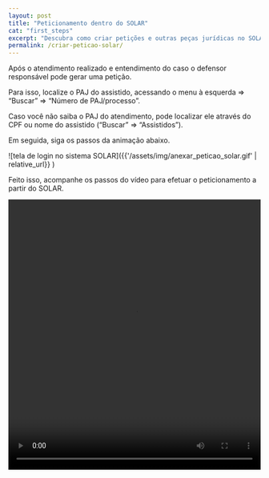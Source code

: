 ```yaml
---
layout: post
title: "Peticionamento dentro do SOLAR"
cat: "first_steps"
excerpt: "Descubra como criar petições e outras peças jurídicas no SOLAR."
permalink: /criar-peticao-solar/
---
```


Após o atendimento realizado e entendimento do caso o defensor responsável pode gerar uma petição.

Para isso, localize o PAJ do assistido, acessando o menu à esquerda => “Buscar” => “Número de PAJ/processo”.

Caso você não saiba o PAJ do atendimento, pode localizar ele através do CPF ou nome do assistido (“Buscar” => “Assistidos”).

Em seguida, siga os passos da animação abaixo.

![tela de login no sistema SOLAR]({{'/assets/img/anexar_peticao_solar.gif' | relative_url}} )

Feito isso, acompanhe os passos do vídeo para efetuar o peticionamento a partir do SOLAR.

<video width="100%" height="540" id="video-tutorial-detalhes-atendimento" controls>
  <source src="{{'/assets/videos/subir_peticao_solar.mp4' | relative_url}}" type="video/mp4">
  Your browser does not support the video tag.
</video>







